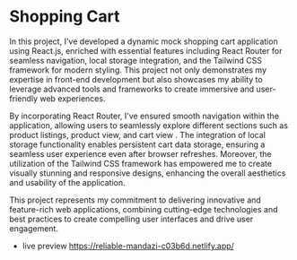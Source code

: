 # Shopping Cart

In this project, I've developed a dynamic mock shopping cart application using React.js, enriched with essential features including React Router for seamless navigation, local storage integration, and the Tailwind CSS framework for modern styling. This project not only demonstrates my expertise in front-end development but also showcases my ability to leverage advanced tools and frameworks to create immersive and user-friendly web experiences.

By incorporating React Router, I've ensured smooth navigation within the application, allowing users to seamlessly explore different sections such as product listings, product view, and  cart view . The integration of local storage functionality enables persistent cart data storage, ensuring a seamless user experience even after browser refreshes. Moreover, the utilization of the Tailwind CSS framework has empowered me to create visually stunning and responsive designs, enhancing the overall aesthetics and usability of the application.

This project represents my commitment to delivering innovative and feature-rich web applications, combining cutting-edge technologies and best practices to create compelling user interfaces and drive user engagement.
- live preview https://reliable-mandazi-c03b6d.netlify.app/
